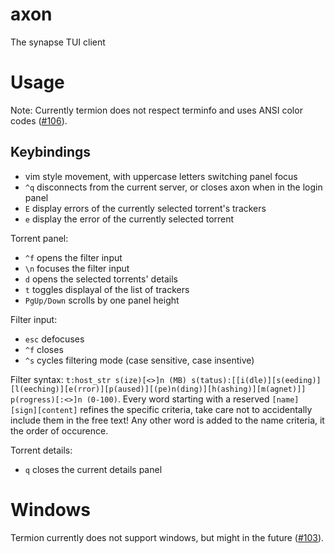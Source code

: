 # axon
The synapse TUI client


# Usage
Note: Currently termion does not respect terminfo and uses ANSI color codes ([#106](https://github.com/ticki/termion/issues/106)).

## Keybindings
- vim style movement, with uppercase letters switching panel focus
- `^q` disconnects from the current server, or closes axon when in the login panel
- `E` display errors of the currently selected torrent's trackers
- `e` display the error of the currently selected torrent

Torrent panel:
- `^f` opens the filter input
- `\n` focuses the filter input
- `d` opens the selected torrents' details
- `t` toggles displayal of the list of trackers
- `PgUp/Down` scrolls by one panel height

Filter input:
- `esc` defocuses
- `^f` closes
- `^s` cycles filtering mode (case sensitive, case insentive)

Filter syntax:
`t:host_str s(ize)[<>]n (MB) s(tatus):[[i(dle)][s(eeding)][l(eeching)][e(rror)][p(aused)][(pe)n(ding)][h(ashing)][m(agnet)]] p(rogress)[:<>]n (0-100)`. Every word starting with a reserved `[name][sign][content]` refines the specific criteria, take care not to accidentally include them in the free text! Any other word is added to the name criteria, it the order of occurence.

Torrent details:
- `q` closes the current details panel

# Windows
Termion currently does not support windows, but might in the future ([#103](https://github.com/ticki/termion/issues/103)).

